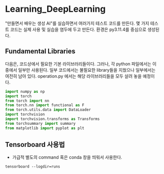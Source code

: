 # Learning_DeepLearning
"만들면서 배우는 생성 AI"를 실습하면서 여러가지 테스트 코드를 만든다. 몇 가지 테스트 코드는 실제 사용 및 실습을 염두에 두고 만든다.
환경은 py3.11.4를 중심으로 생성된다. 

## Fundamental Libraries 
다음은, 코드상에서 필요한 기본 라이브러리들이다.
그러나, 각 python 파일에서는 이 중에서 일부만 사용된다.
일부 코드에서는 불필요한 library들을 지웠으나 일부에서는 여전히 남아 있다.
operation.py 에서는 해당 라이브러리들을 모두 살려 놓을 예정이다.
~~~python
import numpy as np
import torch
from torch import nn
from torch.nn import functional as F
from torch.utils.data import DataLoader
import torchvision
import torchvision.transforms as Transforms
from torchsummary import summary
from matplotlib import pyplot as plt
~~~



## Tensorboard 사용법
- 가급적 별도의 command 혹은 conda 창을 띄워서 사용한다.
~~~
tensorboard --logdir=runs
~~~